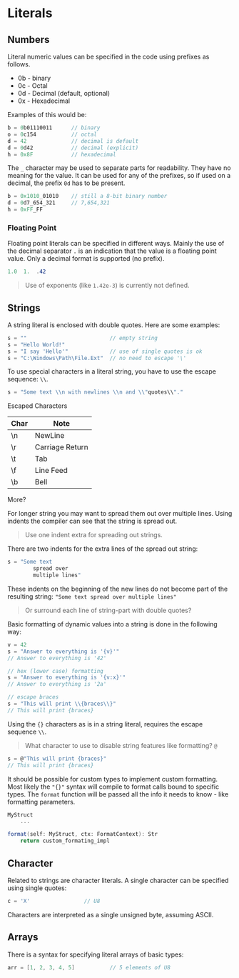 # Literals

## Numbers

Literal numeric values can be specified in the code using prefixes as follows.

- 0b - binary
- 0c - Octal
- 0d - Decimal (default, optional)
- 0x - Hexadecimal

Examples of this would be:

```C#
b = 0b01110011      // binary
o = 0c154           // octal
d = 42              // decimal is default
d = 0d42            // decimal (explicit)
h = 0x8F            // hexadecimal
```

The `_` character may be used to separate parts for readability. They have no meaning for the value. It can be used for any of the prefixes, so if used on a decimal, the prefix `0d` has to be present.

```C#
b = 0x1010_01010    // still a 8-bit binary number
d = 0d7_654_321     // 7,654,321
h = 0xFF_FF
```

### Floating Point

Floating point literals can be specified in different ways. Mainly the use of the decimal separator `.` is an indication that the value is a floating point value. Only a decimal format is supported (no prefix).

```C#
1.0  1.  .42
```

> Use of exponents (like `1.42e-3`) is currently not defined.

## Strings

A string literal is enclosed with double quotes. Here are some examples:

```C#
s = ""                          // empty string
s = "Hello World!"
s = "I say 'Hello'"             // use of single quotes is ok
s = "C:\Windows\Path\File.Ext"  // no need to escape '\'
```

To use special characters in a literal string, you have to use the escape sequence: `\\`.

```C#
s = "Some text \\n with newlines \\n and \\"quotes\\"."
```

Escaped Characters

Char | Note
--|--
\n | NewLine
\r | Carriage Return
\t | Tab
\f | Line Feed
\b | Bell

More?

For longer string you may want to spread them out over multiple lines. Using indents the compiler can see that the string is spread out.

> Use one indent extra for spreading out strings.

There are two indents for the extra lines of the spread out string:

```C#
s = "Some text
        spread over
        multiple lines"
```

These indents on the beginning of the new lines do not become part of the resulting string: `"Some text spread over multiple lines"`

> Or surround each line of string-part with double quotes?

Basic formatting of dynamic values into a string is done in the following way:

```C#
v = 42
s = "Answer to everything is '{v}'"
// Answer to everything is '42'

// hex (lower case) formatting
s = "Answer to everything is '{v:x}'"
// Answer to everything is '2a'

// escape braces
s = "This will print \\{braces\\}"
// This will print {braces}
```

Using the `{}` characters as is in a string literal, requires the escape sequence `\\`.

> What character to use to disable string features like formatting? `@`

```C#
s = @"This will print {braces}"
// This will print {braces}
```

It should be possible for custom types to implement custom formatting. Most likely the `"{}"` syntax will compile to format calls bound to specific types. The `format` function will be passed all the info it needs to know - like formatting parameters.

```C#
MyStruct
    ...

format(self: MyStruct, ctx: FormatContext): Str
    return custom_formating_impl
```

## Character

Related to strings are character literals. A single character can be specified using single quotes:

```C#
c = 'X'                 // U8
```

Characters are interpreted as a single unsigned byte, assuming ASCII.

## Arrays

There is a syntax for specifying literal arrays of basic types:

```C#
arr = [1, 2, 3, 4, 5]           // 5 elements of U8
```
